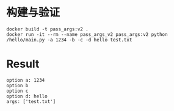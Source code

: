 # 构建与验证

    docker build -t pass_args:v2 .
    docker run -it --rm --name pass_args_v2 pass_args:v2 python /hello/main.py -a 1234 -b -c -d hello test.txt

# Result

    option a: 1234
    option b
    option c
    option d: hello
    args: ['test.txt']
